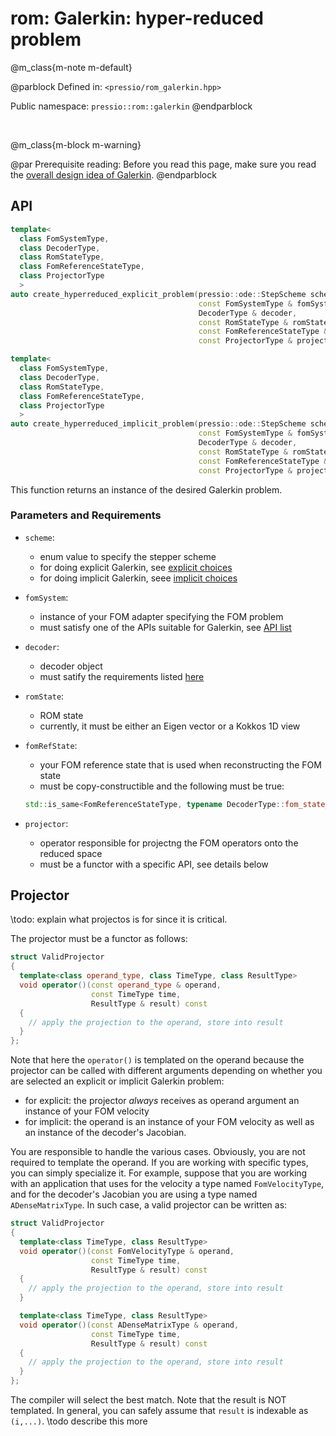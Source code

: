 
# rom: Galerkin: hyper-reduced problem


@m_class{m-note m-default}

@parblock
Defined in: `<pressio/rom_galerkin.hpp>`

Public namespace: `pressio::rom::galerkin`
@endparblock

<br/>

@m_class{m-block m-warning}

@par Prerequisite reading:
Before you read this page, make sure you
read the [overall design idea of Galerkin](md_pages_components_rom_galerkin.html).
@endparblock

## API

```cpp
template<
  class FomSystemType,
  class DecoderType,
  class RomStateType,
  class FomReferenceStateType,
  class ProjectorType
  >
auto create_hyperreduced_explicit_problem(pressio::ode::StepScheme scheme,
										  const FomSystemType & fomSystem,
									      DecoderType & decoder,
									      const RomStateType & romState,
									      const FomReferenceStateType & fomRefState,
									      const ProjectorType & projector);

template<
  class FomSystemType,
  class DecoderType,
  class RomStateType,
  class FomReferenceStateType,
  class ProjectorType
  >
auto create_hyperreduced_implicit_problem(pressio::ode::StepScheme scheme,
										  const FomSystemType & fomSystem,
									      DecoderType & decoder,
									      const RomStateType & romState,
									      const FomReferenceStateType & fomRefState,
									      const ProjectorType & projector);
```
This function returns an instance of the desired Galerkin problem.

### Parameters and Requirements

- `scheme`:
  - enum value to specify the stepper scheme
  - for doing explicit Galerkin, see [explicit choices](md_pages_components_ode_steppers_explicit.html)
  - for doing implicit Galerkin, seee [implicit choices](md_pages_components_ode_steppers_implicit.html)

- `fomSystem`:
  - instance of your FOM adapter specifying the FOM problem <br/>
  - must satisfy one of the APIs suitable for Galerkin, see [API list](./md_pages_components_rom_fom_apis.html)

- `decoder`:
  - decoder object
  - must satify the requirements listed [here](md_pages_components_rom_decoder.html)

- `romState`:
  - ROM state
  - currently, it must be either an Eigen vector or a Kokkos 1D view

- `fomRefState`:
  - your FOM reference state that is used when reconstructing the FOM state
  - must be copy-constructible and the following must be true:<br/>
  ```cpp
  std::is_same<FomReferenceStateType, typename DecoderType::fom_state_type>::value == true
  ```

- `projector`:
  - operator responsible for projectng the FOM operators onto the reduced space
  - must be a functor with a specific API, see details below


## Projector

\todo: explain what projectos is for since it is critical.

The projector must be a functor as follows:

```cpp
struct ValidProjector
{
  template<class operand_type, class TimeType, class ResultType>
  void operator()(const operand_type & operand,
                  const TimeType time,
				  ResultType & result) const
  {
    // apply the projection to the operand, store into result
  }
};
```

Note that here the `operator()` is templated on the operand
because the projector can be called with different arguments depending
on whether you are selected an explicit or implicit Galerkin problem:
- for explicit: the projector *always* receives as operand argument
an instance of your FOM velocity
- for implicit: the operand is an instance of your FOM velocity
as well as an instance of the decoder's Jacobian.

You are responsible to handle the various cases.
Obviously, you are not required to template the operand.
If you are working with specific types, you can simply specialize it.
For example, suppose that you are working with an application
that uses for the velocity a type named `FomVelocityType`,
and for the decoder's Jacobian you are using a type named `ADenseMatrixType`.
In such case, a valid projector can be written as:

```cpp
struct ValidProjector
{
  template<class TimeType, class ResultType>
  void operator()(const FomVelocityType & operand,
                  const TimeType time,
				  ResultType & result) const
  {
    // apply the projection to the operand, store into result
  }

  template<class TimeType, class ResultType>
  void operator()(const ADenseMatrixType & operand,
                  const TimeType time,
				  ResultType & result) const
  {
    // apply the projection to the operand, store into result
  }
};
```

The compiler will select the best match.
Note that the result is NOT templated.
In general, you can safely assume that `result` is indexable as `(i,...)`.
\todo describe this more

